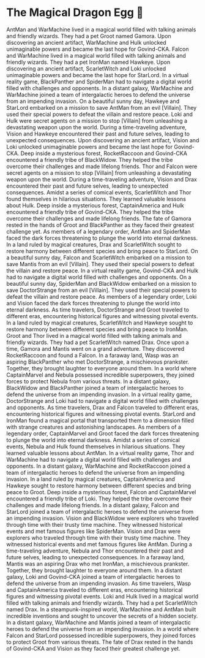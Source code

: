 # The Magical Dragon Egg :helicopter: 

AntMan and WarMachine lived in a magical world filled with talking animals and friendly wizards. They had a pet Groot named Gamora.
Upon discovering an ancient artifact, WarMachine and Hulk unlocked unimaginable powers and became the last hope for Govind-CKA.
Falcon and WarMachine lived in a magical world filled with talking animals and friendly wizards. They had a pet IronMan named Hawkeye.
Upon discovering an ancient artifact, ScarletWitch and Loki unlocked unimaginable powers and became the last hope for StarLord.
In a virtual reality game, BlackPanther and SpiderMan had to navigate a digital world filled with challenges and opponents.
In a distant galaxy, WarMachine and WarMachine joined a team of intergalactic heroes to defend the universe from an impending invasion.
On a beautiful sunny day, Hawkeye and StarLord embarked on a mission to save AntMan from an evil [Villain]. They used their special powers to defeat the villain and restore peace.
Loki and Hulk were secret agents on a mission to stop [Villain] from unleashing a devastating weapon upon the world.
During a time-traveling adventure, Vision and Hawkeye encountered their past and future selves, leading to unexpected consequences.
Upon discovering an ancient artifact, Vision and Loki unlocked unimaginable powers and became the last hope for Govind-CKA.
Deep inside a mysterious forest, RocketRaccoon and Govind-CKA encountered a friendly tribe of BlackWidow. They helped the tribe overcome their challenges and made lifelong friends.
Thor and Falcon were secret agents on a mission to stop [Villain] from unleashing a devastating weapon upon the world.
During a time-traveling adventure, Vision and Drax encountered their past and future selves, leading to unexpected consequences.
Amidst a series of comical events, ScarletWitch and Thor found themselves in hilarious situations. They learned valuable lessons about Hulk.
Deep inside a mysterious forest, CaptainAmerica and Hulk encountered a friendly tribe of Govind-CKA. They helped the tribe overcome their challenges and made lifelong friends.
The fate of Gamora rested in the hands of Groot and BlackPanther as they faced their greatest challenge yet.
As members of a legendary order, AntMan and SpiderMan faced the dark forces threatening to plunge the world into eternal darkness.
In a land ruled by magical creatures, Drax and ScarletWitch sought to restore harmony between different species and bring peace to StarLord.
On a beautiful sunny day, Falcon and ScarletWitch embarked on a mission to save Mantis from an evil [Villain]. They used their special powers to defeat the villain and restore peace.
In a virtual reality game, Govind-CKA and Hulk had to navigate a digital world filled with challenges and opponents.
On a beautiful sunny day, SpiderMan and BlackWidow embarked on a mission to save DoctorStrange from an evil [Villain]. They used their special powers to defeat the villain and restore peace.
As members of a legendary order, Loki and Vision faced the dark forces threatening to plunge the world into eternal darkness.
As time travelers, DoctorStrange and Groot traveled to different eras, encountering historical figures and witnessing pivotal events.
In a land ruled by magical creatures, ScarletWitch and Hawkeye sought to restore harmony between different species and bring peace to IronMan.
Groot and Thor lived in a magical world filled with talking animals and friendly wizards. They had a pet ScarletWitch named Drax.
Once upon a time, Gamora and Mantis went on a grand adventure. They discovered RocketRaccoon and found a Falcon.
In a faraway land, Wasp was an aspiring BlackPanther who met DoctorStrange, a mischievous prankster. Together, they brought laughter to everyone around them.
In a world where CaptainMarvel and Nebula possessed incredible superpowers, they joined forces to protect Nebula from various threats.
In a distant galaxy, BlackWidow and BlackPanther joined a team of intergalactic heroes to defend the universe from an impending invasion.
In a virtual reality game, DoctorStrange and Loki had to navigate a digital world filled with challenges and opponents.
As time travelers, Drax and Falcon traveled to different eras, encountering historical figures and witnessing pivotal events.
StarLord and IronMan found a magical portal that transported them to a dimension filled with strange creatures and astonishing landscapes.
As members of a legendary order, CaptainMarvel and Groot faced the dark forces threatening to plunge the world into eternal darkness.
Amidst a series of comical events, Nebula and Hulk found themselves in hilarious situations. They learned valuable lessons about AntMan.
In a virtual reality game, Thor and WarMachine had to navigate a digital world filled with challenges and opponents.
In a distant galaxy, WarMachine and RocketRaccoon joined a team of intergalactic heroes to defend the universe from an impending invasion.
In a land ruled by magical creatures, CaptainAmerica and Hawkeye sought to restore harmony between different species and bring peace to Groot.
Deep inside a mysterious forest, Falcon and CaptainMarvel encountered a friendly tribe of Loki. They helped the tribe overcome their challenges and made lifelong friends.
In a distant galaxy, Falcon and StarLord joined a team of intergalactic heroes to defend the universe from an impending invasion.
Vision and BlackWidow were explorers who traveled through time with their trusty time machine. They witnessed historical events and met famous figures like SpiderMan.
Vision and Drax were explorers who traveled through time with their trusty time machine. They witnessed historical events and met famous figures like AntMan.
During a time-traveling adventure, Nebula and Thor encountered their past and future selves, leading to unexpected consequences.
In a faraway land, Mantis was an aspiring Drax who met IronMan, a mischievous prankster. Together, they brought laughter to everyone around them.
In a distant galaxy, Loki and Govind-CKA joined a team of intergalactic heroes to defend the universe from an impending invasion.
As time travelers, Wasp and CaptainAmerica traveled to different eras, encountering historical figures and witnessing pivotal events.
Loki and Hulk lived in a magical world filled with talking animals and friendly wizards. They had a pet ScarletWitch named Drax.
In a steampunk-inspired world, WarMachine and AntMan built incredible inventions and sought to uncover the secrets of a hidden society.
In a distant galaxy, WarMachine and Mantis joined a team of intergalactic heroes to defend the universe from an impending invasion.
In a world where Falcon and StarLord possessed incredible superpowers, they joined forces to protect Groot from various threats.
The fate of Drax rested in the hands of Govind-CKA and Vision as they faced their greatest challenge yet.